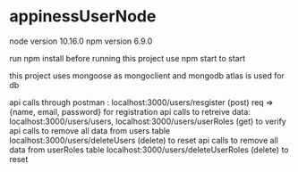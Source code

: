 # appinessUserNode
node version 10.16.0
npm version 6.9.0

run npm install before running this project
use npm start to start

this project uses mongoose as mongoclient and mongodb atlas is used for db

api calls through postman : localhost:3000/users/resgister (post) req =>{name, email, password} for registration
api calls to retreive data: localhost:3000/users/users, localhost:3000/users/userRoles (get) to verify
api calls to remove all data from users table  localhost:3000/users/deleteUsers (delete) to reset
api calls to remove all data from userRoles table  localhost:3000/users/deleteUserRoles (delete) to reset
